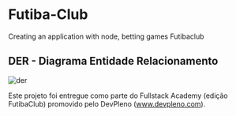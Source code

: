 # Futiba-Club
Creating an application with node, betting games Futibaclub


## DER - Diagrama Entidade Relacionamento

![der](https://user-images.githubusercontent.com/33867847/35684009-bc88765c-074c-11e8-93e9-ee85c5f0b780.png)

Este projeto foi entregue como parte do Fullstack Academy (edição FutibaClub) promovido pelo DevPleno (www.devpleno.com).
